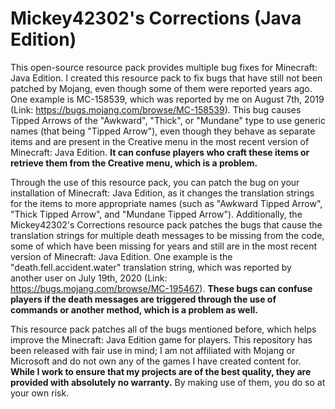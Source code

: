 # Mickey42302's Corrections (Java Edition)
This open-source resource pack provides multiple bug fixes for Minecraft: Java Edition. I created this resource pack to fix bugs that have still not been patched by Mojang, even though some of them were reported years ago. One example is MC-158539, which was reported by me on August 7th, 2019 (Link: https://bugs.mojang.com/browse/MC-158539). This bug causes Tipped Arrows of the "Awkward", "Thick", or "Mundane" type to use generic names (that being "Tipped Arrow"), even though they behave as separate items and are present in the Creative menu in the most recent version of Minecraft: Java Edition. **It can confuse players who craft these items or retrieve them from the Creative menu, which is a problem.**

Through the use of this resource pack, you can patch the bug on your installation of Minecraft: Java Edition, as it changes the translation strings for the items to more appropriate names (such as "Awkward Tipped Arrow", "Thick Tipped Arrow", and "Mundane Tipped Arrow"). Additionally, the Mickey42302's Corrections resource pack patches the bugs that cause the translation strings for multiple death messages to be missing from the code, some of which have been missing for years and still are in the most recent version of Minecraft: Java Edition. One example is the "death.fell.accident.water" translation string, which was reported by another user on July 19th, 2020 (Link: https://bugs.mojang.com/browse/MC-195467). **These bugs can confuse players if the death messages are triggered through the use of commands or another method, which is a problem as well.**

This resource pack patches all of the bugs mentioned before, which helps improve the Minecraft: Java Edition game for players. This repository has been released with fair use in mind; I am not affiliated with Mojang or Microsoft and do not own any of the games I have created content for. **While I work to ensure that my projects are of the best quality, they are provided with absolutely no warranty.** By making use of them, you do so at your own risk.
